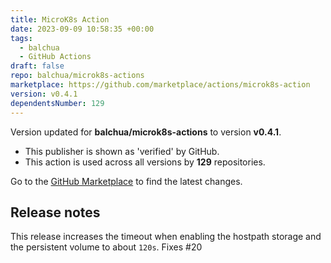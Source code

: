 ```yaml
---
title: MicroK8s Action
date: 2023-09-09 10:58:35 +00:00
tags:
  - balchua
  - GitHub Actions
draft: false
repo: balchua/microk8s-actions
marketplace: https://github.com/marketplace/actions/microk8s-action
version: v0.4.1
dependentsNumber: 129
---
```



Version updated for **balchua/microk8s-actions** to version **v0.4.1**.
- This publisher is shown as 'verified' by GitHub.
- This action is used across all versions by **129** repositories.

Go to the [GitHub Marketplace](https://github.com/marketplace/actions/microk8s-action) to find the latest changes.

## Release notes

This release increases the timeout when enabling the hostpath storage and the persistent volume to about `120s`.
Fixes #20 
